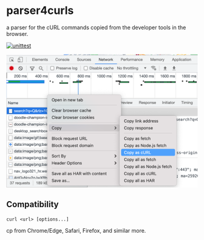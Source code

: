 # parser4curls
a parser for the cURL commands copied from the developer tools in the browser.

[![unittest](https://github.com/kookyleo/parser4curls/actions/workflows/unittest.yml/badge.svg)](https://github.com/kookyleo/parser4curls/actions/workflows/unittest.yml)

![Copy as cURL from developer tools in chrome](docs/screenshots-curl-from-chrome.png)

## Compatibility
```
curl <url> [options...]
```
cp from Chrome/Edge, Safari, Firefox, and similar more.


